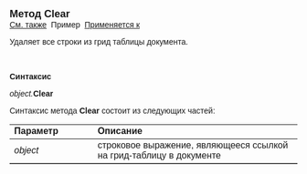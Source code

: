 <html>
<head>
<title>Документ\Грид-таблица\Clear</title>
</head>

<body>

<p><strong><font size="4" face="Arial">Метод Clear<br>
</font></strong><font face="Arial"><a href="../AsGrid.html">См. также</a>&nbsp; 
Пример&nbsp; <a href="../AsGrid.html">Применяется к</a></font></p>

<p class="label"><font face="Arial">Удаляет все строки из грид таблицы 
документа.</font></p>

<p class="label">&nbsp;</p>

<p class="label"><font face="Arial"><b>Синтаксис</b></font></p>

<p><font face="Arial"><em>object.</em><strong>Clear</strong></font></p>

<p><font face="Arial">Синтаксис метода <strong>Clear</strong>
состоит из следующих частей:</font></p>

<table border="1" cellPadding="5" cols="2" frame="below" rules="rows">
<TBODY>
  <tr vAlign="top">
    <td class="label" width="29%"><font face="Arial"><b>Параметр</b></font></td>
    <td class="label" width="71%"><font face="Arial"><strong>Описание</strong></font></td>
  </tr>
  <tr>
    <td width="29%"><font face="Arial"><em>object</em></font></td>
    <td width="71%"><font face="Arial">строковое выражение, являющееся 
	ссылкой на грид-таблицу в документе</font></td>
  </tr>
</TBODY>
  </table>

<p class="label">&nbsp;</p>
</body>
</html>
